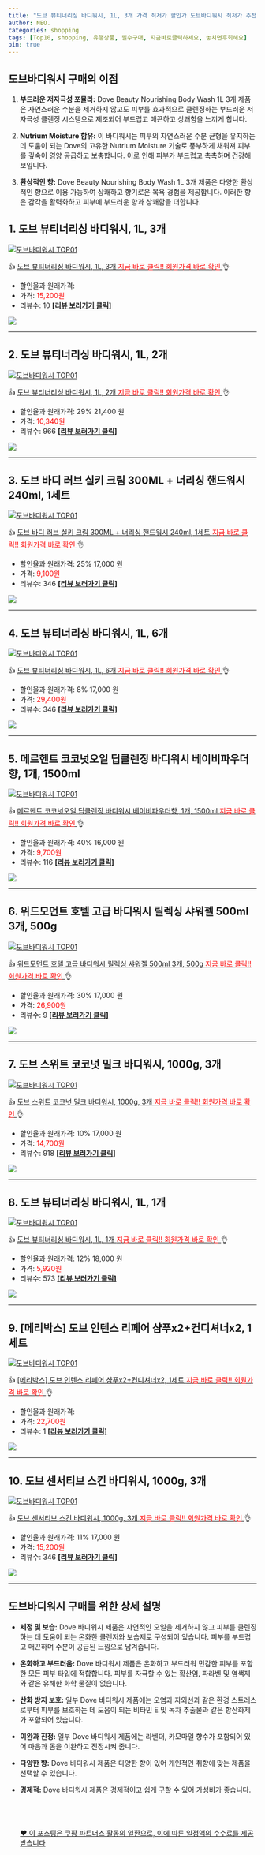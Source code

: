 ```yaml
---
title: "도브 뷰티너리싱 바디워시, 1L, 3개 가격 최저가 할인가 도브바디워시 최저가 추천 제품 비교"
author: NEO.
categories: shopping
tags: [Top10, shopping, 유행상품, 필수구매, 지금바로클릭하세요, 놓치면후회해요]
pin: true
---
```

## 도브바디워시 구매의 이점
1. **부드러운 저자극성 포뮬라:** Dove Beauty Nourishing Body Wash 1L 3개 제품은 자연스러운 수분을 제거하지 않고도 피부를 효과적으로 클렌징하는 부드러운 저자극성 클렌징 시스템으로 제조되어 부드럽고 매끈하고 상쾌함을 느끼게 합니다.


2. **Nutrium Moisture 함유:** 이 바디워시는 피부의 자연스러운 수분 균형을 유지하는 데 도움이 되는 Dove의 고유한 Nutrium Moisture 기술로 풍부하게 채워져 피부를 깊숙이 영양 공급하고 보충합니다. 이로 인해 피부가 부드럽고 촉촉하며 건강해 보입니다.


3. **환상적인 향:** Dove Beauty Nourishing Body Wash 1L 3개 제품은 다양한 환상적인 향으로 이용 가능하여 상쾌하고 향기로운 목욕 경험을 제공합니다. 이러한 향은 감각을 활력화하고 피부에 부드러운 향과 상쾌함을 더합니다.

   

## 1. 도브 뷰티너리싱 바디워시, 1L, 3개

[![도브바디워시 TOP01](https://thumbnail6.coupangcdn.com/thumbnails/remote/490x490ex/image/retail/images/2274819078069192-00ef6607-cf39-4cfa-9f48-3600c6c4e2db.jpg)](https://link.coupang.com/re/AFFSDP?lptag=AF3617701&subid=GithubCoopas&pageKey=7354584016&traceid=V0-153&itemId=18966442469&vendorItemId=4318110628)


👍 [도브 뷰티너리싱 바디워시, 1L, 3개 <font color=red> 지금 바로 클릭!! 회원가격 바로 확인 </font> ](https://link.coupang.com/re/AFFSDP?lptag=AF3617701&subid=GithubCoopas&pageKey=7354584016&traceid=V0-153&itemId=18966442469&vendorItemId=4318110628) 👌 


- 할인율과 원래가격: 
- 가격: <span style='color:red'>15,200원</span>
- 리뷰수: 10  [**[리뷰 보러가기 클릭]**](https://link.coupang.com/re/AFFSDP?lptag=AF3617701&subid=GithubCoopas&pageKey=7354584016&traceid=V0-153&itemId=18966442469&vendorItemId=4318110628)

[![](/discount_price.png)](https://link.coupang.com/re/AFFSDP?lptag=AF3617701&subid=GithubCoopas&pageKey=7354584016&traceid=V0-153&itemId=18966442469&vendorItemId=4318110628)

---


   

## 2. 도브 뷰티너리싱 바디워시, 1L, 2개

[![도브바디워시 TOP01](https://thumbnail9.coupangcdn.com/thumbnails/remote/490x490ex/image/retail/images/841315845754141-2bc4a772-f0da-49b9-b5b1-3fa94cbedf28.jpg)](https://link.coupang.com/re/AFFSDP?lptag=AF3617701&subid=GithubCoopas&pageKey=7354584016&traceid=V0-153&itemId=19239043144&vendorItemId=85191202411)


👍 [도브 뷰티너리싱 바디워시, 1L, 2개 <font color=red> 지금 바로 클릭!! 회원가격 바로 확인 </font> ](https://link.coupang.com/re/AFFSDP?lptag=AF3617701&subid=GithubCoopas&pageKey=7354584016&traceid=V0-153&itemId=19239043144&vendorItemId=85191202411) 👌 


- 할인율과 원래가격: 29%  21,400   원
- 가격: <span style='color:red'>10,340원</span>
- 리뷰수: 966  [**[리뷰 보러가기 클릭]**](https://link.coupang.com/re/AFFSDP?lptag=AF3617701&subid=GithubCoopas&pageKey=7354584016&traceid=V0-153&itemId=19239043144&vendorItemId=85191202411)

[![](/discount_price.png)](https://link.coupang.com/re/AFFSDP?lptag=AF3617701&subid=GithubCoopas&pageKey=7354584016&traceid=V0-153&itemId=19239043144&vendorItemId=85191202411)

---


   

## 3. 도브 바디 러브 실키 크림 300ML + 너리싱 핸드워시 240ml, 1세트

[![도브바디워시 TOP01](https://thumbnail8.coupangcdn.com/thumbnails/remote/490x490ex/image/retail/images/1180955257520205-58c05c99-9f5c-49cd-a053-96dbb69c5131.jpg)](https://link.coupang.com/re/AFFSDP?lptag=AF3617701&subid=GithubCoopas&pageKey=7809961337&traceid=V0-153&itemId=21180918445&vendorItemId=87351068732)


👍 [도브 바디 러브 실키 크림 300ML + 너리싱 핸드워시 240ml, 1세트 <font color=red> 지금 바로 클릭!! 회원가격 바로 확인 </font> ](https://link.coupang.com/re/AFFSDP?lptag=AF3617701&subid=GithubCoopas&pageKey=7809961337&traceid=V0-153&itemId=21180918445&vendorItemId=87351068732) 👌 


- 할인율과 원래가격: 25%  17,000   원
- 가격: <span style='color:red'>9,100원</span>
- 리뷰수: 346  [**[리뷰 보러가기 클릭]**](https://link.coupang.com/re/AFFSDP?lptag=AF3617701&subid=GithubCoopas&pageKey=7809961337&traceid=V0-153&itemId=21180918445&vendorItemId=87351068732)

[![](/discount_price.png)](https://link.coupang.com/re/AFFSDP?lptag=AF3617701&subid=GithubCoopas&pageKey=7809961337&traceid=V0-153&itemId=21180918445&vendorItemId=87351068732)

---


   

## 4. 도브 뷰티너리싱 바디워시, 1L, 6개

[![도브바디워시 TOP01](https://thumbnail8.coupangcdn.com/thumbnails/remote/490x490ex/image/retail/images/841316263664167-58c6566e-9a4c-42d1-a4df-b822f15198ae.jpg)](https://link.coupang.com/re/AFFSDP?lptag=AF3617701&subid=GithubCoopas&pageKey=7354584016&traceid=V0-153&itemId=19239043994&vendorItemId=4326806042)


👍 [도브 뷰티너리싱 바디워시, 1L, 6개 <font color=red> 지금 바로 클릭!! 회원가격 바로 확인 </font> ](https://link.coupang.com/re/AFFSDP?lptag=AF3617701&subid=GithubCoopas&pageKey=7354584016&traceid=V0-153&itemId=19239043994&vendorItemId=4326806042) 👌 


- 할인율과 원래가격: 8%  17,000   원
- 가격: <span style='color:red'>29,400원</span>
- 리뷰수: 346  [**[리뷰 보러가기 클릭]**](https://link.coupang.com/re/AFFSDP?lptag=AF3617701&subid=GithubCoopas&pageKey=7354584016&traceid=V0-153&itemId=19239043994&vendorItemId=4326806042)

[![](/discount_price.png)](https://link.coupang.com/re/AFFSDP?lptag=AF3617701&subid=GithubCoopas&pageKey=7354584016&traceid=V0-153&itemId=19239043994&vendorItemId=4326806042)

---


   

## 5. 메르헨트 코코넛오일 딥클렌징 바디워시 베이비파우더향, 1개, 1500ml

[![도브바디워시 TOP01](https://thumbnail8.coupangcdn.com/thumbnails/remote/490x490ex/image/vendor_inventory/ddd1/c0318c144faadbed6879d2cfbee43099d3743df806f13298a485d0135f6a.jpg)](https://link.coupang.com/re/AFFSDP?lptag=AF3617701&subid=GithubCoopas&pageKey=6944718774&traceid=V0-153&itemId=19874185487&vendorItemId=86974841782)


👍 [메르헨트 코코넛오일 딥클렌징 바디워시 베이비파우더향, 1개, 1500ml <font color=red> 지금 바로 클릭!! 회원가격 바로 확인 </font> ](https://link.coupang.com/re/AFFSDP?lptag=AF3617701&subid=GithubCoopas&pageKey=6944718774&traceid=V0-153&itemId=19874185487&vendorItemId=86974841782) 👌 


- 할인율과 원래가격: 40%  16,000   원
- 가격: <span style='color:red'>9,700원</span>
- 리뷰수: 116  [**[리뷰 보러가기 클릭]**](https://link.coupang.com/re/AFFSDP?lptag=AF3617701&subid=GithubCoopas&pageKey=6944718774&traceid=V0-153&itemId=19874185487&vendorItemId=86974841782)

[![](/discount_price.png)](https://link.coupang.com/re/AFFSDP?lptag=AF3617701&subid=GithubCoopas&pageKey=6944718774&traceid=V0-153&itemId=19874185487&vendorItemId=86974841782)

---


   

## 6. 위드모먼트 호텔 고급 바디워시 릴렉싱 샤워젤 500ml 3개, 500g

[![도브바디워시 TOP01](https://thumbnail6.coupangcdn.com/thumbnails/remote/490x490ex/image/vendor_inventory/2323/ca90c1107c7b6d2cc8a740b0ab69234db9c3961b932e7529f5a2d6bd04ce.jpg)](https://link.coupang.com/re/AFFSDP?lptag=AF3617701&subid=GithubCoopas&pageKey=5913716745&traceid=V0-153&itemId=19902285612&vendorItemId=87002355686)


👍 [위드모먼트 호텔 고급 바디워시 릴렉싱 샤워젤 500ml 3개, 500g <font color=red> 지금 바로 클릭!! 회원가격 바로 확인 </font> ](https://link.coupang.com/re/AFFSDP?lptag=AF3617701&subid=GithubCoopas&pageKey=5913716745&traceid=V0-153&itemId=19902285612&vendorItemId=87002355686) 👌 


- 할인율과 원래가격: 30%  17,000   원
- 가격: <span style='color:red'>26,900원</span>
- 리뷰수: 9  [**[리뷰 보러가기 클릭]**](https://link.coupang.com/re/AFFSDP?lptag=AF3617701&subid=GithubCoopas&pageKey=5913716745&traceid=V0-153&itemId=19902285612&vendorItemId=87002355686)

[![](/discount_price.png)](https://link.coupang.com/re/AFFSDP?lptag=AF3617701&subid=GithubCoopas&pageKey=5913716745&traceid=V0-153&itemId=19902285612&vendorItemId=87002355686)

---


   

## 7. 도브 스위트 코코넛 밀크 바디워시, 1000g, 3개

[![도브바디워시 TOP01](https://thumbnail8.coupangcdn.com/thumbnails/remote/490x490ex/image/retail/images/2280804421940304-0e7ac333-6930-481b-b195-e8057164ddde.jpg)](https://link.coupang.com/re/AFFSDP?lptag=AF3617701&subid=GithubCoopas&pageKey=7418734560&traceid=V0-153&itemId=19239285117&vendorItemId=4340546473)


👍 [도브 스위트 코코넛 밀크 바디워시, 1000g, 3개 <font color=red> 지금 바로 클릭!! 회원가격 바로 확인 </font> ](https://link.coupang.com/re/AFFSDP?lptag=AF3617701&subid=GithubCoopas&pageKey=7418734560&traceid=V0-153&itemId=19239285117&vendorItemId=4340546473) 👌 


- 할인율과 원래가격: 10%  17,000   원
- 가격: <span style='color:red'>14,700원</span>
- 리뷰수: 918  [**[리뷰 보러가기 클릭]**](https://link.coupang.com/re/AFFSDP?lptag=AF3617701&subid=GithubCoopas&pageKey=7418734560&traceid=V0-153&itemId=19239285117&vendorItemId=4340546473)

[![](/discount_price.png)](https://link.coupang.com/re/AFFSDP?lptag=AF3617701&subid=GithubCoopas&pageKey=7418734560&traceid=V0-153&itemId=19239285117&vendorItemId=4340546473)

---


   

## 8. 도브 뷰티너리싱 바디워시, 1L, 1개

[![도브바디워시 TOP01](https://thumbnail8.coupangcdn.com/thumbnails/remote/490x490ex/image/retail/images/841316435139166-26d8a62e-000b-429a-8628-dce4f4e77003.png)](https://link.coupang.com/re/AFFSDP?lptag=AF3617701&subid=GithubCoopas&pageKey=7354584016&traceid=V0-153&itemId=19910732950&vendorItemId=3120138809)


👍 [도브 뷰티너리싱 바디워시, 1L, 1개 <font color=red> 지금 바로 클릭!! 회원가격 바로 확인 </font> ](https://link.coupang.com/re/AFFSDP?lptag=AF3617701&subid=GithubCoopas&pageKey=7354584016&traceid=V0-153&itemId=19910732950&vendorItemId=3120138809) 👌 


- 할인율과 원래가격: 12%  18,000   원
- 가격: <span style='color:red'>5,920원</span>
- 리뷰수: 573  [**[리뷰 보러가기 클릭]**](https://link.coupang.com/re/AFFSDP?lptag=AF3617701&subid=GithubCoopas&pageKey=7354584016&traceid=V0-153&itemId=19910732950&vendorItemId=3120138809)

[![](/discount_price.png)](https://link.coupang.com/re/AFFSDP?lptag=AF3617701&subid=GithubCoopas&pageKey=7354584016&traceid=V0-153&itemId=19910732950&vendorItemId=3120138809)

---


   

## 9. [메리박스] 도브 인텐스 리페어 샴푸x2+컨디셔너x2, 1세트

[![도브바디워시 TOP01](https://thumbnail9.coupangcdn.com/thumbnails/remote/490x490ex/image/vendor_inventory/47db/ac678126b35677e5fd8c502e8afd7e5ccfc008c06e50f46bfff7318fb14e.jpg)](https://link.coupang.com/re/AFFSDP?lptag=AF3617701&subid=GithubCoopas&pageKey=7553952606&traceid=V0-153&itemId=19885961436&vendorItemId=4418171701)


👍 [[메리박스] 도브 인텐스 리페어 샴푸x2+컨디셔너x2, 1세트 <font color=red> 지금 바로 클릭!! 회원가격 바로 확인 </font> ](https://link.coupang.com/re/AFFSDP?lptag=AF3617701&subid=GithubCoopas&pageKey=7553952606&traceid=V0-153&itemId=19885961436&vendorItemId=4418171701) 👌 


- 할인율과 원래가격: 
- 가격: <span style='color:red'>22,700원</span>
- 리뷰수: 1  [**[리뷰 보러가기 클릭]**](https://link.coupang.com/re/AFFSDP?lptag=AF3617701&subid=GithubCoopas&pageKey=7553952606&traceid=V0-153&itemId=19885961436&vendorItemId=4418171701)

[![](/discount_price.png)](https://link.coupang.com/re/AFFSDP?lptag=AF3617701&subid=GithubCoopas&pageKey=7553952606&traceid=V0-153&itemId=19885961436&vendorItemId=4418171701)

---


   

## 10. 도브 센서티브 스킨 바디워시, 1000g, 3개

[![도브바디워시 TOP01](https://thumbnail10.coupangcdn.com/thumbnails/remote/490x490ex/image/retail/images/2275644795008368-4b422d9b-9ebf-4439-bb14-de92791561a8.jpg)](https://link.coupang.com/re/AFFSDP?lptag=AF3617701&subid=GithubCoopas&pageKey=7418700588&traceid=V0-153&itemId=19239130325&vendorItemId=4317212064)


👍 [도브 센서티브 스킨 바디워시, 1000g, 3개 <font color=red> 지금 바로 클릭!! 회원가격 바로 확인 </font> ](https://link.coupang.com/re/AFFSDP?lptag=AF3617701&subid=GithubCoopas&pageKey=7418700588&traceid=V0-153&itemId=19239130325&vendorItemId=4317212064) 👌 


- 할인율과 원래가격: 11%  17,000   원
- 가격: <span style='color:red'>15,200원</span>
- 리뷰수: 346  [**[리뷰 보러가기 클릭]**](https://link.coupang.com/re/AFFSDP?lptag=AF3617701&subid=GithubCoopas&pageKey=7418700588&traceid=V0-153&itemId=19239130325&vendorItemId=4317212064)

[![](/discount_price.png)](https://link.coupang.com/re/AFFSDP?lptag=AF3617701&subid=GithubCoopas&pageKey=7418700588&traceid=V0-153&itemId=19239130325&vendorItemId=4317212064)

---
## 도브바디워시 구매를 위한 상세 설명
* **세정 및 보습:** Dove 바디워시 제품은 자연적인 오일을 제거하지 않고 피부를 클렌징하는 데 도움이 되는 온화한 클렌저와 보습제로 구성되어 있습니다. 피부를 부드럽고 매끈하며 수분이 공급된 느낌으로 남겨줍니다.


* **온화하고 부드러움:** Dove 바디워시 제품은 온화하고 부드러워 민감한 피부를 포함한 모든 피부 타입에 적합합니다. 피부를 자극할 수 있는 황산염, 파라벤 및 염색제와 같은 유해한 화학 물질이 없습니다.


* **산화 방지 보호:** 일부 Dove 바디워시 제품에는 오염과 자외선과 같은 환경 스트레스로부터 피부를 보호하는 데 도움이 되는 비타민 E 및 녹차 추출물과 같은 항산화제가 포함되어 있습니다.


* **이완과 진정:** 일부 Dove 바디워시 제품에는 라벤더, 카모마일 향수가 포함되어 있어 마음과 몸을 이완하고 진정시켜 줍니다.


* **다양한 향:** Dove 바디워시 제품은 다양한 향이 있어 개인적인 취향에 맞는 제품을 선택할 수 있습니다.


* **경제적:** Dove 바디워시 제품은 경제적이고 쉽게 구할 수 있어 가성비가 좋습니다.<br><br><br><br><br> [ ❤  이 포스팅은 쿠팡 파트너스 활동의 일환으로, 이에 따른 일정액의 수수료를 제공받습니다](https://link.coupang.com/a/bcEFyh)